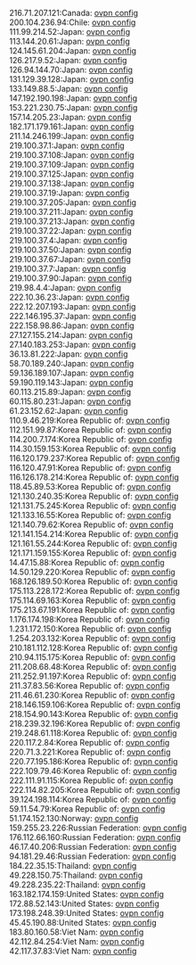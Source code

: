 216.71.207.121:Canada: [ovpn config](vpn/216_71_207_121.ovpn)  
200.104.236.94:Chile: [ovpn config](vpn/200_104_236_94.ovpn)  
111.99.214.52:Japan: [ovpn config](vpn/111_99_214_52.ovpn)  
113.144.20.61:Japan: [ovpn config](vpn/113_144_20_61.ovpn)  
124.145.61.204:Japan: [ovpn config](vpn/124_145_61_204.ovpn)  
126.217.9.52:Japan: [ovpn config](vpn/126_217_9_52.ovpn)  
126.94.144.70:Japan: [ovpn config](vpn/126_94_144_70.ovpn)  
131.129.39.128:Japan: [ovpn config](vpn/131_129_39_128.ovpn)  
133.149.88.5:Japan: [ovpn config](vpn/133_149_88_5.ovpn)  
147.192.190.198:Japan: [ovpn config](vpn/147_192_190_198.ovpn)  
153.221.230.75:Japan: [ovpn config](vpn/153_221_230_75.ovpn)  
157.14.205.23:Japan: [ovpn config](vpn/157_14_205_23.ovpn)  
182.171.179.161:Japan: [ovpn config](vpn/182_171_179_161.ovpn)  
211.14.246.199:Japan: [ovpn config](vpn/211_14_246_199.ovpn)  
219.100.37.1:Japan: [ovpn config](vpn/219_100_37_1.ovpn)  
219.100.37.108:Japan: [ovpn config](vpn/219_100_37_108.ovpn)  
219.100.37.109:Japan: [ovpn config](vpn/219_100_37_109.ovpn)  
219.100.37.125:Japan: [ovpn config](vpn/219_100_37_125.ovpn)  
219.100.37.138:Japan: [ovpn config](vpn/219_100_37_138.ovpn)  
219.100.37.19:Japan: [ovpn config](vpn/219_100_37_19.ovpn)  
219.100.37.205:Japan: [ovpn config](vpn/219_100_37_205.ovpn)  
219.100.37.211:Japan: [ovpn config](vpn/219_100_37_211.ovpn)  
219.100.37.213:Japan: [ovpn config](vpn/219_100_37_213.ovpn)  
219.100.37.22:Japan: [ovpn config](vpn/219_100_37_22.ovpn)  
219.100.37.4:Japan: [ovpn config](vpn/219_100_37_4.ovpn)  
219.100.37.50:Japan: [ovpn config](vpn/219_100_37_50.ovpn)  
219.100.37.67:Japan: [ovpn config](vpn/219_100_37_67.ovpn)  
219.100.37.7:Japan: [ovpn config](vpn/219_100_37_7.ovpn)  
219.100.37.90:Japan: [ovpn config](vpn/219_100_37_90.ovpn)  
219.98.4.4:Japan: [ovpn config](vpn/219_98_4_4.ovpn)  
222.10.36.23:Japan: [ovpn config](vpn/222_10_36_23.ovpn)  
222.12.207.193:Japan: [ovpn config](vpn/222_12_207_193.ovpn)  
222.146.195.37:Japan: [ovpn config](vpn/222_146_195_37.ovpn)  
222.158.98.86:Japan: [ovpn config](vpn/222_158_98_86.ovpn)  
27.127.155.214:Japan: [ovpn config](vpn/27_127_155_214.ovpn)  
27.140.183.253:Japan: [ovpn config](vpn/27_140_183_253.ovpn)  
36.13.81.222:Japan: [ovpn config](vpn/36_13_81_222.ovpn)  
58.70.189.240:Japan: [ovpn config](vpn/58_70_189_240.ovpn)  
59.136.189.107:Japan: [ovpn config](vpn/59_136_189_107.ovpn)  
59.190.119.143:Japan: [ovpn config](vpn/59_190_119_143.ovpn)  
60.113.215.89:Japan: [ovpn config](vpn/60_113_215_89.ovpn)  
60.115.80.231:Japan: [ovpn config](vpn/60_115_80_231.ovpn)  
61.23.152.62:Japan: [ovpn config](vpn/61_23_152_62.ovpn)  
110.9.46.219:Korea Republic of: [ovpn config](vpn/110_9_46_219.ovpn)  
112.151.99.87:Korea Republic of: [ovpn config](vpn/112_151_99_87.ovpn)  
114.200.7.174:Korea Republic of: [ovpn config](vpn/114_200_7_174.ovpn)  
114.30.159.153:Korea Republic of: [ovpn config](vpn/114_30_159_153.ovpn)  
116.120.179.237:Korea Republic of: [ovpn config](vpn/116_120_179_237.ovpn)  
116.120.47.91:Korea Republic of: [ovpn config](vpn/116_120_47_91.ovpn)  
116.126.178.214:Korea Republic of: [ovpn config](vpn/116_126_178_214.ovpn)  
118.45.89.53:Korea Republic of: [ovpn config](vpn/118_45_89_53.ovpn)  
121.130.240.35:Korea Republic of: [ovpn config](vpn/121_130_240_35.ovpn)  
121.131.75.245:Korea Republic of: [ovpn config](vpn/121_131_75_245.ovpn)  
121.133.16.55:Korea Republic of: [ovpn config](vpn/121_133_16_55.ovpn)  
121.140.79.62:Korea Republic of: [ovpn config](vpn/121_140_79_62.ovpn)  
121.141.154.214:Korea Republic of: [ovpn config](vpn/121_141_154_214.ovpn)  
121.161.55.244:Korea Republic of: [ovpn config](vpn/121_161_55_244.ovpn)  
121.171.159.155:Korea Republic of: [ovpn config](vpn/121_171_159_155.ovpn)  
14.47.15.88:Korea Republic of: [ovpn config](vpn/14_47_15_88.ovpn)  
14.50.129.220:Korea Republic of: [ovpn config](vpn/14_50_129_220.ovpn)  
168.126.189.50:Korea Republic of: [ovpn config](vpn/168_126_189_50.ovpn)  
175.113.228.172:Korea Republic of: [ovpn config](vpn/175_113_228_172.ovpn)  
175.114.69.163:Korea Republic of: [ovpn config](vpn/175_114_69_163.ovpn)  
175.213.67.191:Korea Republic of: [ovpn config](vpn/175_213_67_191.ovpn)  
1.176.174.198:Korea Republic of: [ovpn config](vpn/1_176_174_198.ovpn)  
1.231.172.150:Korea Republic of: [ovpn config](vpn/1_231_172_150.ovpn)  
1.254.203.132:Korea Republic of: [ovpn config](vpn/1_254_203_132.ovpn)  
210.181.112.128:Korea Republic of: [ovpn config](vpn/210_181_112_128.ovpn)  
210.94.115.175:Korea Republic of: [ovpn config](vpn/210_94_115_175.ovpn)  
211.208.68.48:Korea Republic of: [ovpn config](vpn/211_208_68_48.ovpn)  
211.252.91.197:Korea Republic of: [ovpn config](vpn/211_252_91_197.ovpn)  
211.37.83.56:Korea Republic of: [ovpn config](vpn/211_37_83_56.ovpn)  
211.46.61.230:Korea Republic of: [ovpn config](vpn/211_46_61_230.ovpn)  
218.146.159.106:Korea Republic of: [ovpn config](vpn/218_146_159_106.ovpn)  
218.154.90.143:Korea Republic of: [ovpn config](vpn/218_154_90_143.ovpn)  
218.239.32.196:Korea Republic of: [ovpn config](vpn/218_239_32_196.ovpn)  
219.248.61.118:Korea Republic of: [ovpn config](vpn/219_248_61_118.ovpn)  
220.117.2.84:Korea Republic of: [ovpn config](vpn/220_117_2_84.ovpn)  
220.71.3.221:Korea Republic of: [ovpn config](vpn/220_71_3_221.ovpn)  
220.77.195.186:Korea Republic of: [ovpn config](vpn/220_77_195_186.ovpn)  
222.109.79.46:Korea Republic of: [ovpn config](vpn/222_109_79_46.ovpn)  
222.111.91.115:Korea Republic of: [ovpn config](vpn/222_111_91_115.ovpn)  
222.114.82.205:Korea Republic of: [ovpn config](vpn/222_114_82_205.ovpn)  
39.124.198.114:Korea Republic of: [ovpn config](vpn/39_124_198_114.ovpn)  
59.11.54.79:Korea Republic of: [ovpn config](vpn/59_11_54_79.ovpn)  
51.174.152.130:Norway: [ovpn config](vpn/51_174_152_130.ovpn)  
159.255.23.226:Russian Federation: [ovpn config](vpn/159_255_23_226.ovpn)  
176.112.66.160:Russian Federation: [ovpn config](vpn/176_112_66_160.ovpn)  
46.17.40.206:Russian Federation: [ovpn config](vpn/46_17_40_206.ovpn)  
94.181.29.46:Russian Federation: [ovpn config](vpn/94_181_29_46.ovpn)  
184.22.35.15:Thailand: [ovpn config](vpn/184_22_35_15.ovpn)  
49.228.150.75:Thailand: [ovpn config](vpn/49_228_150_75.ovpn)  
49.228.235.22:Thailand: [ovpn config](vpn/49_228_235_22.ovpn)  
163.182.174.159:United States: [ovpn config](vpn/163_182_174_159.ovpn)  
172.88.52.143:United States: [ovpn config](vpn/172_88_52_143.ovpn)  
173.198.248.39:United States: [ovpn config](vpn/173_198_248_39.ovpn)  
45.45.190.88:United States: [ovpn config](vpn/45_45_190_88.ovpn)  
183.80.160.58:Viet Nam: [ovpn config](vpn/183_80_160_58.ovpn)  
42.112.84.254:Viet Nam: [ovpn config](vpn/42_112_84_254.ovpn)  
42.117.37.83:Viet Nam: [ovpn config](vpn/42_117_37_83.ovpn)  
